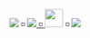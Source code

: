 <!--
**cmdoret/cmdoret** is a ✨ _special_ ✨ repository because its `README.md` (this file) appears on your GitHub profile.

Here are some ideas to get you started:

- 🔭 I’m currently working on ...
- 🌱 I’m currently learning ...
- 👯 I’m looking to collaborate on ...
- 🤔 I’m looking for help with ...
- 💬 Ask me about ...
- 📫 How to reach me: ...
- 😄 Pronouns: ...
- ⚡ Fun fact: ...
![cmdoret's GitHub stats](https://github-readme-stats.vercel.app/api?username=cmdoret&show_icons=true&theme=transparent)
-->

<a rel="me" href="https://twitter.com/cmdoret"><img src="https://cdn2.iconfinder.com/data/icons/social-media-2285/512/1_Twitter_colored_svg-32.png"/></a> ◽  <a rel="me" href="https://linkedin.com/in/cmdoret"><img src="https://cdn3.iconfinder.com/data/icons/capsocial-round/500/linkedin-32.png"/> ◽ <a rel="me" href="https://orcid.org/0000-0002-1126-1535"><img width="32px" src="https://orcid.org/assets/vectors/orcid.logo.icon.svg"/></a> ◽ <a rel="me" href="https://fosstodon.org/@cmdoret"><img src="https://cdn3.iconfinder.com/data/icons/logos-and-brands-adobe/512/207_Mastodon-32.png"/></a>
